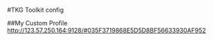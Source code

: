#TKG Toolkit config

##My Custom Profile
http://123.57.250.164:9128/#035F3719868E5D5D8BF56633930AF952
